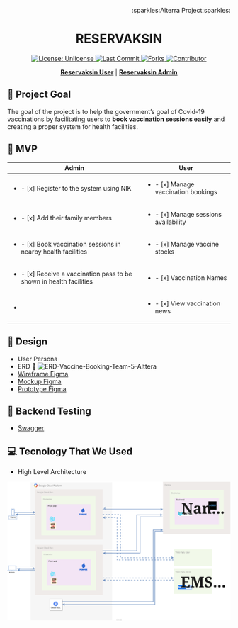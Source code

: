 <p align="right">:sparkles:Alterra Project:sparkles:</p>
<h1 align="center">RESERVAKSIN</h1>

<p align="center">
<a href="http://unlicense.org/">
<img src="https://img.shields.io/github/license/dwisabrina23/Reservaksin-FE-Admin?style=for-the-badge" alt="License: Unlicense">
</a>

<a href="https://github.com/dwisabrina23/Reservaksin-FE-Admin">
<img src="https://img.shields.io/github/last-commit/dwisabrina23/Reservaksin-FE-Admin?style=for-the-badge" alt="Last Commit">
</a>

<a href="https://github.com/markdown-templates/markdown-snippets/fork">
<img src="https://img.shields.io/github/forks/dwisabrina23/Reservaksin-FE-Admin?style=for-the-badge" alt="Forks">
</a>
  
<a href="https://github.com/dwisabrina23/Reservaksin-FE-Admin/graphs/contributors">
<img src="https://img.shields.io/github/contributors/dwisabrina23/Reservaksin-FE-Admin?style=for-the-badge" alt="Contributor">
</a>
  
</p>


<p align="center">
<strong><a href="https://reservaksin.live">Reservaksin User</a></strong>
|
<strong><a href="https://admin.reservaksin.live">Reservaksin Admin</a></strong>
</p>

## 🎯 Project Goal
The goal of the project is to help the government’s goal of Covid-19 vaccinations
by facilitating users to **book vaccination sessions easily** and creating a proper
system for health facilities.


## 🚩 MVP
| Admin | User |
| ----------- | ----------- |
| <ul><li>- [x] Register to the system using NIK</li>| <ul><li>- [x] Manage vaccination bookings</li> |
| <ul><li>- [x] Add their family members</li>| <ul><li>- [x] Manage sessions availability</li> |
| <ul><li>- [x] Book vaccination sessions in nearby health facilities</li>| <ul><li>- [x] Manage vaccine stocks</li> |
| <ul><li>- [x] Receive a vaccination pass to be shown in health facilities</li>| <ul><li>- [x] Vaccination Names</li> |
| <ul><li> </li>| <ul><li>- [x] View vaccination news</li> |

## 🎨 Design
* User Persona
* ERD :pushpin: <img src="https://i.postimg.cc/pLz0sxZR/ERD-Vaccine-Booking-Team-5-Alttera-2.png" alt="ERD-Vaccine-Booking-Team-5-Alttera">
* [Wireframe Figma](https://www.figma.com/file/awRtiv9eHKf0fJ0rRhKAGr/Wireframe---Mockup?node-id=6%3A8)
* [Mockup Figma](https://www.figma.com/file/awRtiv9eHKf0fJ0rRhKAGr/Wireframe---Mockup?node-id=38%3A20)
* [Prototype Figma](https://www.figma.com/proto/awRtiv9eHKf0fJ0rRhKAGr/Wireframe-Mockup?node-id=6%3A8&scaling=scale-down&page-id=6%3A8)
  
## 📑 Backend Testing
* [Swagger](https://app.swaggerhub.com/apis/diahfani/Vaccine/1.0.0)

## 💻 Tecnology That We Used
* High Level Architecture
<img src="./HLA Reservaksin-HLA.drawio.svg" alt="HLA diagram">
  
